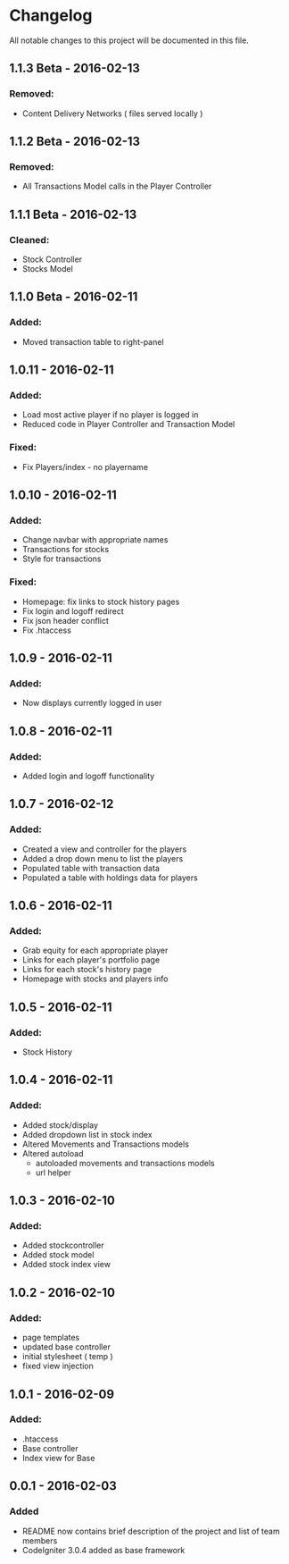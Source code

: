 # Changelog
All notable changes to this project will be documented in this file.

## 1.1.3 Beta - 2016-02-13
### Removed:
- Content Delivery Networks ( files served locally )

## 1.1.2 Beta - 2016-02-13
### Removed:
- All Transactions Model calls in the Player Controller

## 1.1.1 Beta - 2016-02-13
### Cleaned:
- Stock Controller
- Stocks Model

## 1.1.0 Beta - 2016-02-11
### Added:
- Moved transaction table to right-panel

## 1.0.11 - 2016-02-11
### Added:
- Load most active player if no player is logged in
- Reduced code in Player Controller and Transaction Model
### Fixed:
- Fix Players/index - no playername

## 1.0.10 - 2016-02-11
### Added:
- Change navbar with appropriate names
- Transactions for stocks
- Style for transactions
### Fixed:
- Homepage: fix links to stock history pages
- Fix login and logoff redirect
- Fix json header conflict
- Fix .htaccess

## 1.0.9 - 2016-02-11
### Added:
- Now displays currently logged in user

## 1.0.8 - 2016-02-11
### Added:
- Added login and logoff functionality

## 1.0.7 - 2016-02-12
### Added:
- Created a view and controller for the players
- Added a drop down menu to list the players
- Populated table with transaction data
- Populated a table with holdings data for players

## 1.0.6 - 2016-02-11
### Added:
- Grab equity for each appropriate player
- Links for each player's portfolio page
- Links for each stock's history page
- Homepage with stocks and players info

## 1.0.5 - 2016-02-11
### Added:
- Stock History

## 1.0.4 - 2016-02-11
### Added:
- Added stock/display
- Added dropdown list in stock index
- Altered Movements and Transactions models
- Altered autoload
    - autoloaded movements and transactions models
    - url helper

## 1.0.3 - 2016-02-10
### Added:
- Added stockcontroller
- Added stock model
- Added stock index view

## 1.0.2 - 2016-02-10
### Added:
- page templates
- updated base controller
- initial stylesheet ( temp )
- fixed view injection

## 1.0.1 - 2016-02-09
### Added:
- .htaccess
- Base controller
- Index view for Base

## 0.0.1 - 2016-02-03
### Added
- README now contains brief description of the project and list of team members
- CodeIgniter 3.0.4 added as base framework
